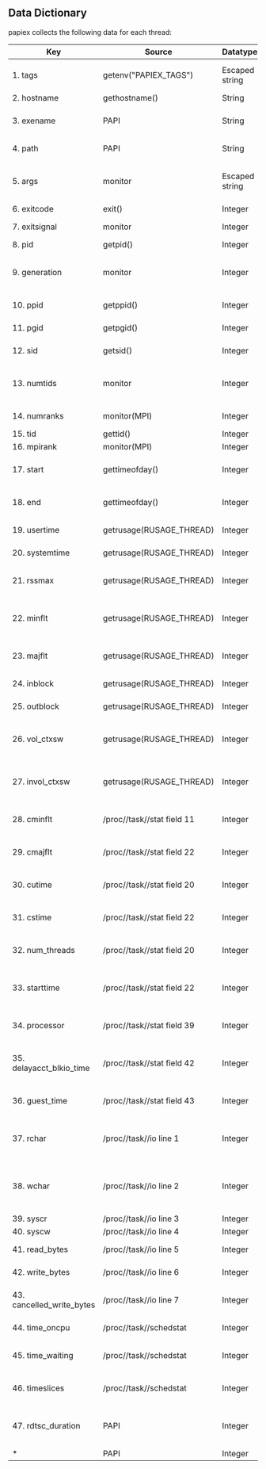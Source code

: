 Data Dictionary
---------------

papiex collects the following data for each thread:

| Key                   	| Source                                           	| Datatype       	| Scope   	| Description                                            	|
|-----------------------	|--------------------------------------------------	|----------------	|---------	|--------------------------------------------------------	|
| 1. tags                  	| getenv("PAPIEX_TAGS")                            	| Escaped string 	| Process 	| User specified tags for this executable                	|
| 2. hostname              	| gethostname()                                    	| String         	| Process 	| hostname                                               	|
| 3. exename               	| PAPI                                             	| String         	| Process 	| Name of the application, usually argv[0]               	|
| 4. path                  	| PAPI                                             	| String         	| Process 	| Path to the application                                	|
| 5. args                  	| monitor                                          	| Escaped string 	| Process 	| All arguments to exe excluding argv[0]                 	|
| 6. exitcode              	| exit()                                           	| Integer        	| Process 	| Exit code                                              	|
| 7. exitsignal              	| monitor                                           	| Integer        	| Process 	| Exited due to a signal                                       	|
| 8. pid                   	| getpid()                                         	| Integer        	| Process 	| Process id                                             	|
| 9. generation            	| monitor                                          	| Integer        	| Process 	| Incremented after every exec() or PID wrap             	|
| 10. ppid                  	| getppid()                                        	| Integer        	| Process 	| Parent process id                                      	|
| 11. pgid                  	| getpgid()                                        	| Integer        	| Process 	| Process group id                                       	|
| 12. sid                   	| getsid()                                         	| Integer        	| Process 	| Process session id                                     	|
| 13. numtids               	| monitor                                          	| Integer        	| Process 	| Number of threads caught by instrumentation            	|
| 14. numranks               	| monitor(MPI)						| Integer        	| Process 	| Number of MPI ranks detected			            	|
| 15. tid                   	| gettid()                                         	| Integer        	| Process 	| Thread id                                              	|
| 16. mpirank                  	| monitor(MPI)                                         	| Integer        	| Thread 	| MPI rank 		                                     	|
| 17. start                 	| gettimeofday()                                   	| Integer        	| Process 	| Microsecond timestamp at start                         	|
| 18. end                   	| gettimeofday()                                   	| Integer        	| Process 	| Microsecond timestamp at end                           	|
| 19. usertime              	| getrusage(RUSAGE_THREAD)                         	| Integer        	| Thread  	| Microsecond user time                                  	|
| 20. systemtime            	| getrusage(RUSAGE_THREAD)                         	| Integer        	| Thread  	| Microsecond system time                                	|
| 21. rssmax                	| getrusage(RUSAGE_THREAD)                         	| Integer        	| Thread  	| Kb max resident set size                               	|
| 22. minflt                	| getrusage(RUSAGE_THREAD)                         	| Integer        	| Thread  	| Minor faults (TLB misses/new page frames)              	|
| 23. majflt                	| getrusage(RUSAGE_THREAD)                         	| Integer        	| Thread  	| Major page faults (requiring I/O)                      	|
| 24. inblock               	| getrusage(RUSAGE_THREAD)                         	| Integer        	| Thread  	| 512B blocks read from I/O                              	|
| 25. outblock              	| getrusage(RUSAGE_THREAD)                         	| Integer        	| Thread  	| 512B blocks written to I/O                             	|
| 26. vol_ctxsw             	| getrusage(RUSAGE_THREAD)                         	| Integer        	| Thread  	| Voluntary context switches (yields)                    	|
| 27. invol_ctxsw           	| getrusage(RUSAGE_THREAD)                         	| Integer        	| Thread  	| Involuntary context switches (preemptions)             	|
| 28. cminflt           	| /proc/<pid>/task/<tid>/stat field 11             	| Integer        	| Process 	| minflt (20) for all wait()ed children                       	|
| 29. cmajflt             	| /proc/<pid>/task/<tid>/stat field 22             	| Integer        	| Thread  	| majflt (21) for all wait()ed children			     	|
| 30. cutime            	| /proc/<pid>/task/<tid>/stat field 20             	| Integer        	| Process 	| utime (17) for all wait()ed children			     	|
| 31. cstime             	| /proc/<pid>/task/<tid>/stat field 22             	| Integer        	| Thread  	| stime (18) for all wait()ed children			     	|
| 32. num_threads           	| /proc/<pid>/task/<tid>/stat field 20             	| Integer        	| Process 	| Threads in process at finish                           	|
| 33. starttime             	| /proc/<pid>/task/<tid>/stat field 22             	| Integer        	| Thread  	| Timestamp in jiffies after boot thread was started     	|
| 34. processor             	| /proc/<pid>/task/<tid>/stat field 39             	| Integer        	| Thread  	| CPU this thread last ran on                            	|
| 35. delayacct_blkio_time  	| /proc/<pid>/task/<tid>/stat field 42             	| Integer        	| Thread  	| Jiffies process blocked in D state on I/O device       	|
| 36. guest_time            	| /proc/<pid>/task/<tid>/stat field 43             	| Integer        	| Thread  	| Jiffies running a virtual CPU for a guest OS           	|
| 37. rchar                 	| /proc/<pid>/task/<tid>/io line 1                 	| Integer        	| Thread  	| Bytes read via syscall (maybe from cache not dev I/O)  	|
| 38. wchar                 	| /proc/<pid>/task/<tid>/io line 2                 	| Integer        	| Thread  	| Bytes written via syscall (maybe to cache not dev I/O) 	|
| 39. syscr                 	| /proc/<pid>/task/<tid>/io line 3                 	| Integer        	| Thread  	| Read syscalls                                          	|
| 40. syscw                 	| /proc/<pid>/task/<tid>/io line 4                 	| Integer        	| Thread  	| Write syscalls                                         	|
| 41. read_bytes            	| /proc/<pid>/task/<tid>/io line 5                 	| Integer        	| Thread  	| Bytes read from I/O device                             	|
| 42. write_bytes           	| /proc/<pid>/task/<tid>/io line 6                 	| Integer        	| Thread  	| Bytes written to I/O device                            	|
| 43. cancelled_write_bytes 	| /proc/<pid>/task/<tid>/io line 7                 	| Integer        	| Thread  	| Bytes discarded by truncation                			|
| 44. time_oncpu            	| /proc/<pid>/task/<tid>/schedstat                 	| Integer        	| Thread  	| Nanoseconds spent running                     	    	|
| 45. time_waiting          	| /proc/<pid>/task/<tid>/schedstat                 	| Integer        	| Thread  	| Nanoseconds runnable but waiting       	            	|
| 46. timeslices            	| /proc/<pid>/task/<tid>/schedstat                 	| Integer        	| Thread  	| Number of run periods on CPU                           	|
| 47. rdtsc_duration        	| PAPI                                           	| Integer        	| Thread  	| If PAPI, real time cycle duration of thread
| *                             | PAPI                                              | Integer           | Thread    | PAPI metrics 
